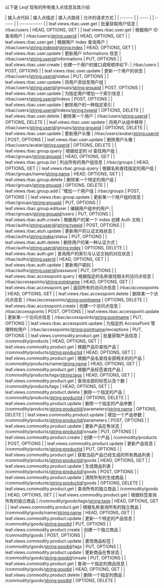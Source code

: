 
以下是 _Leaf_ 现有的所有接入点信息及其介绍:

| 接入点代码 | 接入点描述 | 接入点路径 | 允许的请求方式 |
| :------ | | :---- | | :----- | | :----------- |
| leaf.views.rbac.user.get | 批量获取用户信息 | /rbac/users | HEAD, OPTIONS, GET |
| leaf.views.rbac.user.get | 根据用户 ID 查询用户 | /rbac/users/<string:userid> | HEAD, OPTIONS, GET |
| leaf.views.rbac.user.get | 根据用户 Index 查询用户 | /rbac/users/<string:indexid>/<string:index> | HEAD, OPTIONS, GET |
| leaf.views.rbac.user.update | 更新用户 informations 信息 | /rbac/users/<string:userid>/informations | PUT, OPTIONS |
| leaf.views.rbac.user.create | 创建一个用户的接口调用顺序如下: | /rbac/users | POST, OPTIONS |
| leaf.views.rbac.user.update | 更新一个用户的状态 | /rbac/users/<string:userid>/status | PUT, OPTIONS |
| leaf.views.rbac.user.update | 将用户添加至用户组 | /rbac/users/<string:userid>/groups/<string:groupid> | POST, OPTIONS |
| leaf.views.rbac.user.update | 为指定用户增加一个索引信息 | /rbac/users/<string:userid>/indexs | POST, OPTIONS |
| leaf.views.rbac.user.update | 删除用户的一种指定索引 | /rbac/users/<string:userid>/indexs/<string:typeid> | OPTIONS, DELETE |
| leaf.views.rbac.user.delete | 删除某一个用户 | /rbac/users/<string:userid> | OPTIONS, DELETE |
| leaf.views.rbac.user.update | 将用户从组中移除 | /rbac/users/<string:userid>/groups/<string:groupid> | OPTIONS, DELETE |
| leaf.views.rbac.user.update | 更新用户头像 | /rbac/users/avatar/<string:userid> | POST, OPTIONS |
| leaf.views.rbac.user.update | 删除用户头像 | /rbac/users/avatar/<string:userid> | OPTIONS, DELETE |
| leaf.views.rbac.group.query | 根据给定的 id 查找用户组 | /rbac/groups/<string:groupid> | HEAD, OPTIONS, GET |
| leaf.views.rbac.group.list | 列出所有的用户组信息 | /rbac/groups | HEAD, OPTIONS, GET |
| leaf.views.rbac.group.query | 根据名称查找指定的用户组 | /rbac/groups/name/<string:name> | HEAD, OPTIONS, GET |
| leaf.views.rbac.group.delete | 删除某一个特定的用户组 | /rbac/groups/<string:groupid> | OPTIONS, DELETE |
| leaf.views.rbac.group.add | "增加一个用户组 | /rbac/groups | POST, OPTIONS |
| leaf.views.rbac.group.update | 更新某一个用户组的信息 | /rbac/groups/<string:groupid> | PUT, OPTIONS |
| leaf.views.rbac.group.edituser | 编辑用户组中的用户: | /rbac/groups/<string:groupid>/users | PUT, OPTIONS |
| leaf.views.rbac.auth.create | 根据用户的某一个 index 创建 Auth 文档 | /rbac/auths/<string:userid>/<string:typeid> | POST, OPTIONS |
| leaf.views.rbac.atuh.update | 更新用户的认证文档状态 | /rbac/auths/<string:index>/status | PUT, OPTIONS |
| leaf.views.rbac.auth.delete | 删除用户的某一种认证方式 | /rbac/auths/<string:userid>/<string:index> | OPTIONS, DELETE |
| leaf.views.rbac.auth.get | 查询用户的索引与认证文档的对应状态 | /rbac/auths/<string:userid> | HEAD, OPTIONS, GET |
| leaf.views.rbac.auth.update | 更新用户密码 | /rbac/auths/<string:userid>/password | PUT, OPTIONS |
| leaf.views.rbac.accesspoint.query | 根据指定的名称查找相关的访问点信息 | /rbac/accesspoints/<string:pointname> | HEAD, OPTIONS, GET |
| leaf.views.rbac.accesspoint.get | 返回所有的访问点信息 | /rbac/accesspoints | HEAD, OPTIONS, GET |
| leaf.views.rbac.accesspoint.delete | 删除某一个访问点信息 | /rbac/accesspoints/<string:pointname> | OPTIONS, DELETE |
| leaf.views.rbac.accesspoint.create | 创建一个访问点信息 | /rbac/accesspoints | POST, OPTIONS |
| leaf.views.rbac.accesspoint.update | 更新某一个访问点信息 | /rbac/accesspoints/<string:pointname> | PUT, OPTIONS |
| leaf.views.rbac.accesspoint.update | 为指定的 AccessPoint 管理特权用户 | /rbac/accesspoints/<string:pointname>/exceptions | PUT, OPTIONS |
| leaf.views.commodity.product.get | 批量获取产品信息 | /commodity/products | HEAD, OPTIONS, GET |
| leaf.views.commodity.product.get | 根据产品ID查找产品 | /commodity/products/<string:productid> | HEAD, OPTIONS, GET |
| leaf.views.commodity.product.get | 根据产品名查找全部相关的的产品 | /commodity/products/name/<string:name> | HEAD, OPTIONS, GET |
| leaf.views.commodity.product.get | 根据产品标签查找产品 | /commodity/products/tags/<string:tags> | HEAD, OPTIONS, GET |
| leaf.views.commodity.product.get | 查询全部的标签以及个数 | /commodity/products/tags | HEAD, OPTIONS, GET |
| leaf.views.commodity.product.delete | 删除一个指定的产品 | /commodity/products/<string:productid> | OPTIONS, DELETE |
| leaf.views.commodity.product.update | 删除一个指定的产品参数 | /commodity/products/<string:productid>/parameters/<string:name> | OPTIONS, DELETE |
| leaf.views.commodity.product.update | 增加一个产品参数 | /commodity/products/<string:productid>/parameters | POST, OPTIONS |
| leaf.views.commodity.product.update | 更新产品在售状态 | /commodity/products/<string:productid>/onsale | PUT, OPTIONS |
| leaf.views.commodity.product.create | 创建一个产品 | /commodity/products | POST, OPTIONS |
| leaf.views.commodity.product.update | 更新产品信息 | /commodity/products/<string:productid> | PUT, OPTIONS |
| leaf.views.commodity.product.get | 获取当前产品已经生成的所有商品列表 | /commodity/products/<string:productid>/goods | HEAD, OPTIONS, GET |
| leaf.views.commodity.product.update | 生成商品列表 | /commodity/products/<string:productid>/goods | POST, OPTIONS |
| leaf.views.commodity.product.update | 清除所有的生成商品 | /commodity/products/<string:productid>/goods | OPTIONS, DELETE |
| leaf.views.commodity.product.get | 查询所有的独立商品 | /commodity/goods | HEAD, OPTIONS, GET |
| leaf.views.commodity.product.get | 根据标签查询所有的独立商品 | /commodity/goods/tags/<string:tags> | HEAD, OPTIONS, GET |
| leaf.views.commodity.product.get | 根据名称查询所有的独立商品 | /commodity/goods/name/<string:name> | HEAD, OPTIONS, GET |
| leaf.views.commodity.product.update | 更新一个特定的产品信息 | /commodity/goods/<string:goodid> | PUT, OPTIONS |
| leaf.views.commodity.product.create | 创建一个独立商品 | /commodity/goods | POST, OPTIONS |
| leaf.views.commodity.product.update | 更改商品标签 | /commodity/goods/<string:goodid>/tags | PUT, OPTIONS |
| leaf.views.commodity.product.update | 更新商品在售状态 | /commodity/goods/<string:goodid>/onsale | PUT, OPTIONS |
| leaf.views.commodity.product.get | 查询一个指定的商品信息 | /commodity/goods/<string:goodid> | HEAD, OPTIONS, GET |
| leaf.views.commodity.product.delete | 删除一个指定的商品 | /commodity/goods/<string:goodid> | OPTIONS, DELETE |